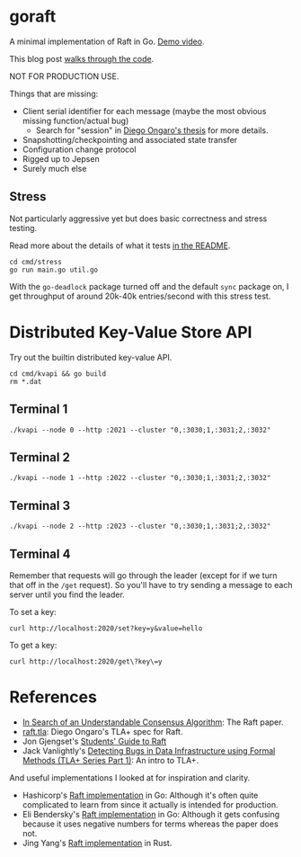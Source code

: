 # goraft

A minimal implementation of Raft in Go. [Demo video](https://www.youtube.com/watch?v=cIR8RoN2LDU).

This blog post [walks through the code](https://notes.eatonphil.com/2023-05-25-raft.html).

NOT FOR PRODUCTION USE.

Things that are missing:

* Client serial identifier for each message (maybe the most obvious missing function/actual bug)
  * Search for "session" in [Diego Ongaro's thesis](https://web.stanford.edu/~ouster/cgi-bin/papers/OngaroPhD.pdf) for more details.
* Snapshotting/checkpointing and associated state transfer
* Configuration change protocol
* Rigged up to Jepsen
* Surely much else

## Stress

Not particularly aggressive yet but does basic correctness and stress
testing.

Read more about the details of what it tests [in the
README](./cmd/stress/README.md).

```console
cd cmd/stress
go run main.go util.go
```

With the `go-deadlock` package turned off and the default `sync`
package on, I get throughput of around 20k-40k entries/second with
this stress test.

# Distributed Key-Value Store API

Try out the builtin distributed key-value API.

```console
cd cmd/kvapi && go build
rm *.dat
```

## Terminal 1

```console
./kvapi --node 0 --http :2021 --cluster "0,:3030;1,:3031;2,:3032"
```

## Terminal 2

```console
./kvapi --node 1 --http :2022 --cluster "0,:3030;1,:3031;2,:3032"
```

## Terminal 3

```console
./kvapi --node 2 --http :2023 --cluster "0,:3030;1,:3031;2,:3032"
```

## Terminal 4

Remember that requests will go through the leader (except for if we
turn that off in the `/get` request). So you'll have to try sending a
message to each server until you find the leader.

To set a key:

```console
curl http://localhost:2020/set?key=y&value=hello
```

To get a key:

```console
curl http://localhost:2020/get\?key\=y
```

# References

* [In Search of an Understandable Consensus Algorithm](https://raft.github.io/raft.pdf): The Raft paper.
* [raft.tla](https://github.com/ongardie/raft.tla/blob/master/raft.tla): Diego Ongaro's TLA+ spec for Raft.
* Jon Gjengset's [Students' Guide to Raft](https://thesquareplanet.com/blog/students-guide-to-raft/)
* Jack Vanlightly's [Detecting Bugs in Data Infrastructure using Formal Methods (TLA+ Series Part 1)](https://medium.com/splunk-maas/detecting-bugs-in-data-infrastructure-using-formal-methods-704fde527c58): An intro to TLA+.

And useful implementations I looked at for inspiration and clarity.

* Hashicorp's [Raft implementation](https://github.com/hashicorp/raft) in Go: Although it's often quite complicated to learn from since it actually is intended for production.
* Eli Bendersky's [Raft implementation](https://github.com/eliben/raft) in Go: Although it gets confusing because it uses negative numbers for terms whereas the paper does not.
* Jing Yang's [Raft implementation](https://github.com/ditsing/ruaft) in Rust.
